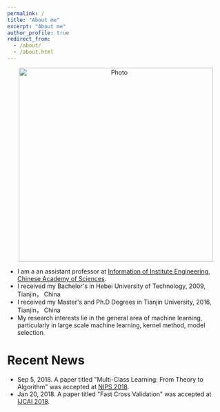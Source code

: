 ```yaml
---
permalink: /
title: "About me"
excerpt: "About me"
author_profile: true
redirect_from: 
  - /about/
  - /about.html
---
```


<p align="center">
  <img src="https://IIE-liuyong.github.io/files/yongliu.jpg?raw=true" alt="Photo" style="width: 450px;"/>
</p>

* I am a an assistant professor at [Information of Institute Engineering](https://iie.ac.cn/), [Chinese Academy of Sciences](https://ucas.ac.cn/).
* I received my Bachelor's in Hebei University of Technology, 2009, Tianjin， China
* I received my Master's and Ph.D Degrees in Tianjin University, 2016, Tianjin， China
* My research interests lie in the general area of machine learning, particularly in large scale machine learning, kernel method, model selection.


# Recent News
* Sep 5, 2018. A paper titled "Multi-Class Learning: From Theory to Algorithm" was accepted at [NIPS 2018](https://nips.cc/Conferences/2018).
* Jan 20, 2018. A paper titled "Fast Cross Validation" was accepted at [IJCAI 2018](http://www.ijcai-18.org/).
